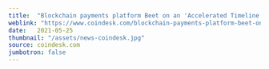 ```yaml
---
title:  "Blockchain payments platform Beet on an 'Accelerated Timeline' to IPO"
weblink: "https://www.coindesk.com/blockchain-payments-platform-beet-on-an-accelerated-timeline-to-ipo"
date:   2021-05-25
thumbnail: "/assets/news-coindesk.jpg"
source: coindesk.com
jumbotron: false
---
```

